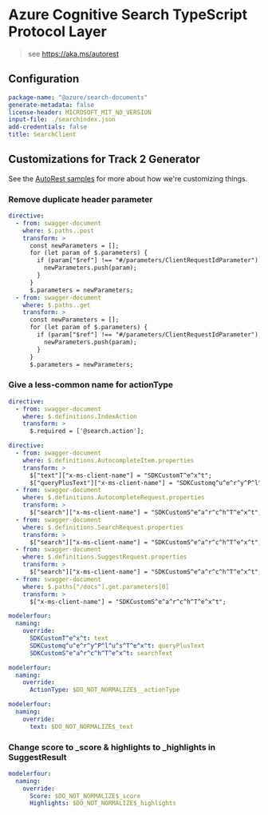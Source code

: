 # Azure Cognitive Search TypeScript Protocol Layer

> see https://aka.ms/autorest

## Configuration

```yaml
package-name: "@azure/search-documents"
generate-metadata: false
license-header: MICROSOFT_MIT_NO_VERSION
input-file: ./searchindex.json
add-credentials: false
title: SearchClient
```

## Customizations for Track 2 Generator

See the [AutoRest samples](https://github.com/Azure/autorest/tree/master/Samples/3b-custom-transformations)
for more about how we're customizing things.

### Remove duplicate header parameter

```yaml
directive:
  - from: swagger-document
    where: $.paths..post
    transform: >
      const newParameters = [];
      for (let param of $.parameters) {
        if (param["$ref"] !== "#/parameters/ClientRequestIdParameter") {
          newParameters.push(param);
        }
      }
      $.parameters = newParameters;
  - from: swagger-document
    where: $.paths..get
    transform: >
      const newParameters = [];
      for (let param of $.parameters) {
        if (param["$ref"] !== "#/parameters/ClientRequestIdParameter") {
          newParameters.push(param);
        }
      }
      $.parameters = newParameters;
```

### Give a less-common name for actionType

```yaml
directive:
  - from: swagger-document
    where: $.definitions.IndexAction
    transform: >
      $.required = ['@search.action'];
```

```yaml
directive:
  - from: swagger-document
    where: $.definitions.AutocompleteItem.properties
    transform: >
      $["text"]["x-ms-client-name"] = "SDKCustomT^e^x^t";
      $["queryPlusText"]["x-ms-client-name"] = "SDKCustomq^u^e^r^y^P^l^u^s^T^e^x^t";
  - from: swagger-document
    where: $.definitions.AutocompleteRequest.properties
    transform: >
      $["search"]["x-ms-client-name"] = "SDKCustomS^e^a^r^c^h^T^e^x^t";
  - from: swagger-document
    where: $.definitions.SearchRequest.properties
    transform: >
      $["search"]["x-ms-client-name"] = "SDKCustomS^e^a^r^c^h^T^e^x^t";
  - from: swagger-document
    where: $.definitions.SuggestRequest.properties
    transform: >
      $["search"]["x-ms-client-name"] = "SDKCustomS^e^a^r^c^h^T^e^x^t";
  - from: swagger-document
    where: $.paths["/docs"].get.parameters[0]
    transform: >
      $["x-ms-client-name"] = "SDKCustomS^e^a^r^c^h^T^e^x^t";

modelerfour:
  naming:
    override:
      SDKCustomT^e^x^t: text
      SDKCustomq^u^e^r^y^P^l^u^s^T^e^x^t: queryPlusText
      SDKCustomS^e^a^r^c^h^T^e^x^t: searchText
```

```yaml
modelerfour:
  naming:
    override:
      ActionType: $DO_NOT_NORMALIZE$__actionType
```

```yaml
modelerfour:
  naming:
    override:
      text: $DO_NOT_NORMALIZE$_text
```

### Change score to \_score & highlights to \_highlights in SuggestResult

```yaml
modelerfour:
  naming:
    override:
      Score: $DO_NOT_NORMALIZE$_score
      Highlights: $DO_NOT_NORMALIZE$_highlights
```
